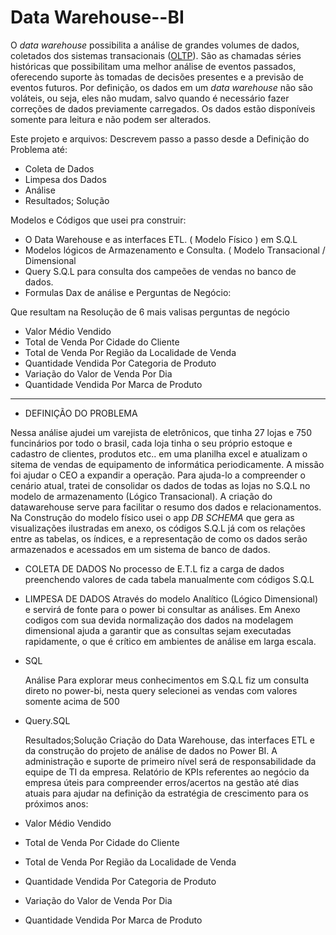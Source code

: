 # Data Warehouse--BI 


O _data warehouse_ possibilita a análise de grandes volumes de dados, coletados dos sistemas transacionais ([OLTP](https://pt.wikipedia.org/wiki/OLTP "OLTP")). São as chamadas séries históricas que possibilitam uma melhor análise de eventos passados, oferecendo suporte às tomadas de decisões presentes e a previsão de eventos futuros. Por definição, os dados em um _data warehouse_ não são voláteis, ou seja, eles não mudam, salvo quando é necessário fazer correções de dados previamente carregados. Os dados estão disponíveis somente para leitura e não podem ser alterados.


Este projeto e arquivos:
Descrevem passo a passo desde a Definição do Problema até:
- Coleta de Dados
- Limpesa dos Dados
- Análise
- Resultados; Solução

Modelos e Códigos que usei pra construir:
-   O Data Warehouse e as interfaces ETL. ( Modelo Físico ) em S.Q.L
- Modelos lógicos de Armazenamento e Consulta. ( Modelo Transacional / Dimensional
- Query S.Q.L para consulta dos campeões de vendas no banco de dados.  
- Formulas Dax de análise e Perguntas de Negócio:

Que resultam na Resolução de 6 mais valisas perguntas de negócio
- Valor Médio Vendido
- Total de Venda Por Cidade do Cliente
- Total de Venda Por Região da Localidade de Venda
- Quantidade Vendida Por Categoria de Produto
- Variação do Valor de Venda Por Dia
- Quantidade Vendida Por Marca de Produto

---------------------------------------------------

- DEFINIÇÃO DO PROBLEMA


Nessa análise ajudei um varejista de eletrônicos, que tinha 27 lojas e 750 funcinários por todo o brasil, cada loja tinha o seu próprio estoque e cadastro de clientes, produtos etc.. em uma planilha excel e atualizam o sitema de vendas de equipamento de informática periodicamente. 
A missão foi ajudar o CEO a expandir a operação. Para ajuda-lo a compreender o cenário atual, tratei de consolidar os dados de todas as lojas no S.Q.L no modelo de armazenamento (Lógico Transacional).
A criação do datawarehouse serve para facilitar o resumo dos dados e relacionamentos.
Na Construção do modelo físico usei o app *DB SCHEMA* que gera as visualizações ilustradas em anexo, os códigos S.Q.L já com os relações entre as tabelas, os índices, e a representação de como os dados serão armazenados e acessados em um sistema de banco de dados.



- COLETA DE DADOS
		No processo de E.T.L fiz a carga de dados preenchendo valores de cada tabela manualmente com códigos S.Q.L 



- LIMPESA DE DADOS
 Através do modelo Analítico (Lógico Dimensional) e servirá de fonte para o power bi consultar as análises.
Em Anexo codigos com sua devida normalização dos dados na modelagem dimensional ajuda a garantir que as consultas sejam executadas rapidamente, o que é crítico em ambientes de análise em larga escala.
- SQL


	Análise
Para explorar meus conhecimentos em S.Q.L fiz um consulta direto no power-bi, nesta query selecionei as vendas com valores somente acima de 500
- Query.SQL


	Resultados;Solução
Criação do Data Warehouse, das interfaces ETL e da construção do projeto de análise de dados no Power BI. A administração e suporte de primeiro nível será de responsabilidade da equipe de TI da empresa.
Relatório de KPIs referentes ao negócio da empresa  úteis para compreender erros/acertos na gestão até dias atuais para ajudar na definição da estratégia de crescimento para os próximos anos:
- Valor Médio Vendido
- Total de Venda Por Cidade do Cliente
- Total de Venda Por Região da Localidade de Venda
- Quantidade Vendida Por Categoria de Produto
- Variação do Valor de Venda Por Dia
- Quantidade Vendida Por Marca de Produto
